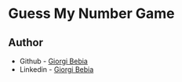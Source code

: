 # Guess My Number Game

## Author

- Github - [Giorgi Bebia](https://github.com/Giorgi-Bebia)
- Linkedin - [Giorgi Bebia](https://www.linkedin.com/in/giorgi-bebia-263a2b205/)
